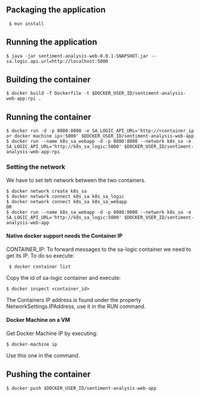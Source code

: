## Packaging the application
` $ mvn install`

## Running the application
` $ java -jar sentiment-analysis-web-0.0.1-SNAPSHOT.jar --sa.logic.api.url=http://localhost:5000 ` 

## Building the container
` $ docker build -f Dockerfile -t $DOCKER_USER_ID/sentiment-analysis-web-app:rpi . `

## Running the container
``` 
$ docker run -d -p 8080:8080 -e SA_LOGIC_API_URL='http://<container_ip or docker machine ip>:5000' $DOCKER_USER_ID/sentiment-analysis-web-app  
$ docker run --name k8s_sa_webapp -d -p 8080:8080 --network k8s_sa -e SA_LOGIC_API_URL='http://k8s_sa_logic:5000' $DOCKER_USER_ID/sentiment-analysis-web-app:rpi
```

### Setting the network
We have to set teh network between the two containers.

``` 
$ docker network create k8s_sa
$ docker network connect k8s_sa k8s_sa_logic
$ docker network connect k8s_sa k8s_sa_webapp
OR
$ docker run --name k8s_sa_webapp -d -p 8080:8080 --network k8s_sa -e SA_LOGIC_API_URL='http://k8s_sa_logic:5000' $DOCKER_USER_ID/sentiment-analysis-web-app 
```

#### Native docker support needs the Container IP
CONTAINER_IP: To forward messages to the sa-logic container we need to get  its IP. To do so execute:

` $ docker container list`

Copy the id of sa-logic container and execute:

` $ docker inspect <container_id> `

The Containers IP address is found under the property NetworkSettings.IPAddress, use it in the RUN command.

#### Docker Machine on a VM 
Get Docker Machine IP by executing:

` $ docker-machine ip `

Use this one in the command.


## Pushing the container
` $ docker push $DOCKER_USER_ID/sentiment-analysis-web-app `


